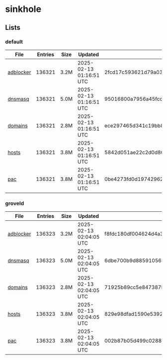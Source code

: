 # sinkhole

## Lists

### default

|File|Entries|Size|Updated|Hash|
|-|-|-|-|-|
|[adblocker](https://raw.githubusercontent.com/groveld/sinkhole/lists/default/adblocker.txt)|136321|3.2M|2025-02-13 01:16:51 UTC|2fcd17c593621d79a03519795c01618c37de0dca04218184e7a7f9b871cfda2f|
|[dnsmasq](https://raw.githubusercontent.com/groveld/sinkhole/lists/default/dnsmasq.txt)|136321|5.0M|2025-02-13 01:16:51 UTC|95016800a7956a45fccea52cb59998e039850a917b85d356cee0645b8e4a12cb|
|[domains](https://raw.githubusercontent.com/groveld/sinkhole/lists/default/domains.txt)|136321|2.8M|2025-02-13 01:16:51 UTC|ece297465d341c19bb8bc252380857e579614ede1e8303b6b7bb2bfe3f253bd0|
|[hosts](https://raw.githubusercontent.com/groveld/sinkhole/lists/default/hosts.txt)|136321|3.8M|2025-02-13 01:16:51 UTC|5842d051ae22c2d0d807ac9d100ed256da0c3b4d9a7af50d0dd8a21db99bf1c5|
|[pac](https://raw.githubusercontent.com/groveld/sinkhole/lists/default/pac.txt)|136321|3.8M|2025-02-13 01:16:51 UTC|0be4273fd0d197429625d6cf5e0fd00db1e927bb6164c4b2b7ec62354206b725|

### groveld

|File|Entries|Size|Updated|Hash|
|-|-|-|-|-|
|[adblocker](https://raw.githubusercontent.com/groveld/sinkhole/lists/groveld/adblocker.txt)|136323|3.2M|2025-02-13 02:04:05 UTC|f8fdc180df004624d4a378977ca43dbcc630fa9342bbb9913fb84e8b829582be|
|[dnsmasq](https://raw.githubusercontent.com/groveld/sinkhole/lists/groveld/dnsmasq.txt)|136323|5.0M|2025-02-13 02:04:05 UTC|6dbe700b9d88591056558edfb892678599eed0e3fc20b7647e415c105d2623f7|
|[domains](https://raw.githubusercontent.com/groveld/sinkhole/lists/groveld/domains.txt)|136323|2.8M|2025-02-13 02:04:05 UTC|71925b89cc5e847387b7c6bada264c0e7e8d16becda05b6e87b4aea4edb7f756|
|[hosts](https://raw.githubusercontent.com/groveld/sinkhole/lists/groveld/hosts.txt)|136323|3.8M|2025-02-13 02:04:05 UTC|829e98dfad1590e53921164ca356bc6d96db16f6e03af9d5da71ee8f1e2e9c4d|
|[pac](https://raw.githubusercontent.com/groveld/sinkhole/lists/groveld/pac.txt)|136323|3.8M|2025-02-13 02:04:05 UTC|002b87b05d499c0288606ff821f8720b993ad0b6c9a006f7b3f94fead3761aff|
